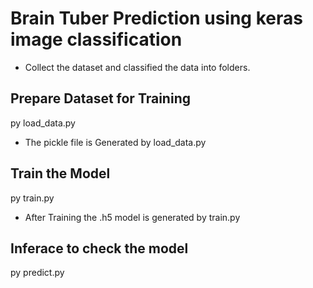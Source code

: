 # Brain Tuber Prediction using keras image classification

* Collect the dataset and classified the data into folders. 

## Prepare Dataset for Training
  py load_data.py
  
* The pickle file is Generated by load_data.py

## Train the Model 
  py train.py

* After Training the .h5 model is generated by train.py

## Inferace to check the model
  py predict.py


